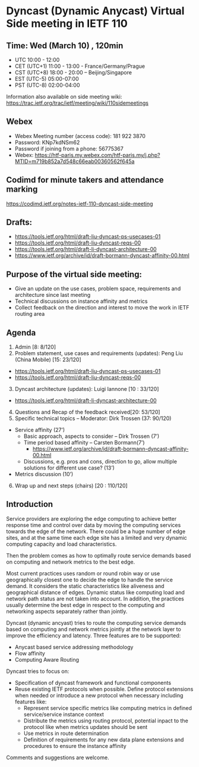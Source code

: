 # Dyncast (Dynamic Anycast) Virtual Side meeting in IETF 110

## Time: Wed (March 10) , 120min
   - UTC 10:00 - 12:00
   - CET (UTC+1) 11:00 - 13:00 - France/Germany/Prague
   - CST (UTC+8) 18:00 - 20:00 – Beijing/Singapore
   - EST (UTC-5) 05:00-07:00
   - PST (UTC-8) 02:00-04:00

Information also available on side meeting wiki: https://trac.ietf.org/trac/ietf/meeting/wiki/110sidemeetings

## Webex
- Webex Meeting number (access code): 181 922 3870
- Password: KNp7kdNSm62
- Password if joining from a phone: 56775367
- Webex: https://htf-paris.my.webex.com/htf-paris.my/j.php?MTID=m719b852a7d548c66eab00360562f645a

## Codimd for minute takers and attendance marking
https://codimd.ietf.org/notes-ietf-110-dyncast-side-meeting

## Drafts:
- https://tools.ietf.org/html/draft-liu-dyncast-ps-usecases-01
- https://tools.ietf.org/html/draft-liu-dyncast-reqs-00
- https://tools.ietf.org/html/draft-li-dyncast-architecture-00
- https://www.ietf.org/archive/id/draft-bormann-dyncast-affinity-00.html


## Purpose of the virtual side meeting:
- Give an update on the use cases, problem space, requirements and architecture since last meeting
- Technical discussions on instance affinity and metrics
- Collect feedback on the direction and interest to move the work in IETF routing area 

## Agenda
1.	Admin [8: 8/120] 
2.	Problem statement, use cases and requirements (updates): Peng Liu (China Mobile) [15: 23/120] 
   - https://tools.ietf.org/html/draft-liu-dyncast-ps-usecases-01
   - https://tools.ietf.org/html/draft-liu-dyncast-reqs-00
3.	Dyncast architecture (updates): Luigi Iannone [10 : 33/120]
   - https://tools.ietf.org/html/draft-li-dyncast-architecture-00
4.	Questions and Recap of the feedback received[20: 53/120]
5.	Specific technical topics – Moderator: Dirk Trossen (37: 90/120)
   - Service affinity  (27’)
      - Basic approach, aspects to consider – Dirk Trossen (7’)
      - Time period based affinity – Carsten Bormann(7’)
         - https://www.ietf.org/archive/id/draft-bormann-dyncast-affinity-00.html
     - Discussions, e.g. pros and cons, direction to go, allow multiple solutions for different use case? (13’)
   - Metrics discussion (10’)
6.	Wrap up and next steps (chairs) [20 : 110/120]


## Introduction
Service providers are exploring the edge computing to achieve better response time and control over data by moving the computing services towards the edge of the network. 
There could be a huge number of edge sites, and at the same time each edge site has a limited and very dynamic computing capacity and load characteristics. 

Then the problem comes as how to optimally route service demands based on computing and network metrics to the best edge. 

Most current practices uses random or round robin way or use geographically closest one to decide the edge to handle the service demand. It considers the static characteristics like aliveness and geographical distance of edges. Dynamic status like computing load and network path status are not taken into account. In addition, the practices usually determine the best edge in respect to the computing and networking aspects separately rather than jointly.  

Dyncast (dynamic ancyast) tries to route the computing service demands based on computing and network metrics jointly at the network layer to improve the efficiency and latency. Three features are to be supported:
* Anycast based service addressing methodology 
* Flow affinity
* Computing Aware Routing

Dyncast tries to focus on:
* Specification of dyncast framework and functional components 
* Reuse existing IETF protocols when possible. Define protocol extensions when needed or introduce a new protocol when necessary including features like:
  - Represent service specific metrics like computing metrics in defined service/service instance context 
  - Distribute the metrics using routing protocol, potential inpact to the protocol like when metrics updates should be sent
  - Use  metrics in route determination
  - Definition of requirements for any new data plane extensions and procedures to ensure the instance affinity

Comments and suggestions are welcome. 
